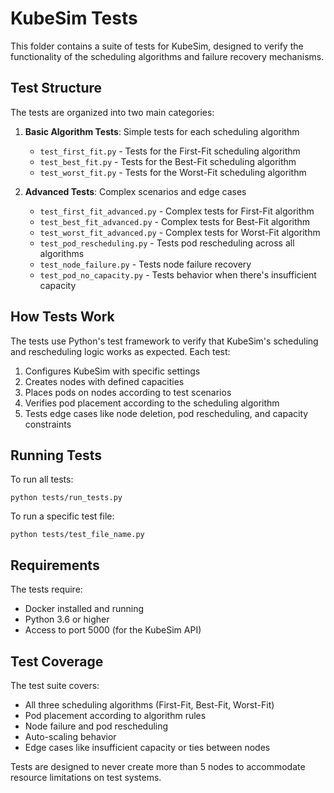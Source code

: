 # KubeSim Tests

This folder contains a suite of tests for KubeSim, designed to verify the functionality of the scheduling algorithms and failure recovery mechanisms.

## Test Structure

The tests are organized into two main categories:

1. **Basic Algorithm Tests**: Simple tests for each scheduling algorithm
   - `test_first_fit.py` - Tests for the First-Fit scheduling algorithm
   - `test_best_fit.py` - Tests for the Best-Fit scheduling algorithm  
   - `test_worst_fit.py` - Tests for the Worst-Fit scheduling algorithm

2. **Advanced Tests**: Complex scenarios and edge cases
   - `test_first_fit_advanced.py` - Complex tests for First-Fit algorithm
   - `test_best_fit_advanced.py` - Complex tests for Best-Fit algorithm
   - `test_worst_fit_advanced.py` - Complex tests for Worst-Fit algorithm
   - `test_pod_rescheduling.py` - Tests pod rescheduling across all algorithms
   - `test_node_failure.py` - Tests node failure recovery
   - `test_pod_no_capacity.py` - Tests behavior when there's insufficient capacity

## How Tests Work

The tests use Python's test framework to verify that KubeSim's scheduling and rescheduling logic works as expected. Each test:

1. Configures KubeSim with specific settings
2. Creates nodes with defined capacities
3. Places pods on nodes according to test scenarios
4. Verifies pod placement according to the scheduling algorithm
5. Tests edge cases like node deletion, pod rescheduling, and capacity constraints

## Running Tests

To run all tests:
```
python tests/run_tests.py
```

To run a specific test file:
```
python tests/test_file_name.py
```

## Requirements

The tests require:
- Docker installed and running
- Python 3.6 or higher
- Access to port 5000 (for the KubeSim API)

## Test Coverage

The test suite covers:
- All three scheduling algorithms (First-Fit, Best-Fit, Worst-Fit)
- Pod placement according to algorithm rules
- Node failure and pod rescheduling
- Auto-scaling behavior
- Edge cases like insufficient capacity or ties between nodes

Tests are designed to never create more than 5 nodes to accommodate resource limitations on test systems. 